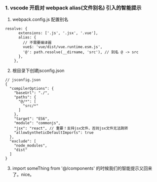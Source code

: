 ### 1. vscode 开启对 webpack alias(文件别名) 引入的智能提示
1. webpack.config.js 配置别名
```
resolve: {
      extensions: ['.js', '.jsx', '.vue'],
      alias: {
        // 不需要编译器
        vue$: 'vue/dist/vue.runtime.esm.js',
        '@': path.resolve(__dirname, 'src'), // 别名 @ -> src
      },
    },
```
2. 根目录下创建jsconfig.json
```
// jsconfig.json
{
  "compilerOptions": {
    "baseUrl": "./",
    "paths": {
      "@/*": [
        "src/*"
      ]
    },
    "target": "ES6",
    "module": "commonjs",
    "jsx": "react", // 重要！支持jsx文件，否则jsx文件无法跳转
    "allowSyntheticDefaultImports": true
  },
  "exclude": [
    "node_modules",
    "dist"
  ]
}
```
3. import someThing from '@/components' 的时候我们的智能提示又回来了。nice。
